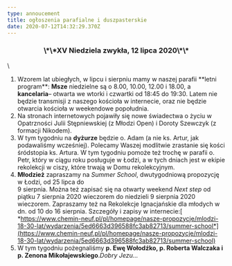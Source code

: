```yaml
---
type: annoucement
title: ogłoszenia parafialne i duszpasterskie
date: 2020-07-12T14:32:29.370Z
---
```

<h3 style="text-align:center;">\*\*XV Niedziela zwykła, 12 lipca 2020\*\*</h3>\


1. Wzorem lat ubiegłych, w lipcu i sierpniu mamy w naszej parafii \*\*letni program\*\*: **Msze** niedzielne są o 8.00, 10.00, 12.00 i 18.00, a **kancelaria**– otwarta we wtorki i czwartki od 18:45 do 19:30. Latem nie będzie transmisji z naszego kościoła w internecie, oraz nie będzie otwarcia kościoła w weekendowe popołudnia.
2. Na stronach internetowych pojawiły się nowe świadectwa o życiu w Opatrzności Julii Stępniewskiej (z Młodzi Open) i Doroty Szewczyk (z formacji Nikodem).
3. W tym tygodniu na **dyżurze** będzie o. Adam (a nie ks. Artur, jak podawaliśmy wcześniej). Polecamy Waszej modlitwie zrastanie się kości śródstopia ks. Artura. W tym tygodniu pomoże też trochę w parafii o. Petr, który w ciągu roku posługuje w Łodzi, a w tych dniach jest w ekipie rekolekcji w ciszy, które trwają w Domu rekolekcyjnym.
4. **Młodzież** zapraszamy na *Summer School*, dwutygodniową propozycję w Łodzi, od 25 lipca do\
   9 sierpnia. Można też zapisać się na otwarty weekend *Next step* od piątku 7 sierpnia 2020 wieczorem do niedzieli 9 sierpnia 2020 wieczorem. Zapraszamy też na Rekolekcje Ignacjańskie dla młodych w dn. od 10 do 16 sierpnia. Szczegóły i zapisy w internecie:[ *https://www.chemin-neuf.pl/pl/homepage/nasze-propozycje/mlodzi-18-30-lat/wydarzenia/5ed6663d396588fc3ab82713/summer-school*](https://www.chemin-neuf.pl/pl/homepage/nasze-propozycje/mlodzi-18-30-lat/wydarzenia/5ed6663d396588fc3ab82713/summer-school)
5. W tym tygodniu pożegnaliśmy **p. Ewę Wołodźko, p. Roberta Walczaka i p. Zenona Mikołajewskiego**.*Dobry Jezu…*